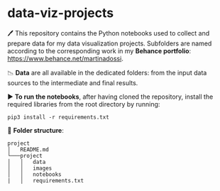 # data-viz-projects


🖊️ This repository contains the Python notebooks used to collect and prepare data for my data visualization projects. 
Subfolders are named according to the corresponding work in my **Behance portfolio**: https://www.behance.net/martinadossi.

📉 **Data** are all available in the dedicated folders: from the input data sources to the intermediate and final results. 

▶ **To run the notebooks**, after having cloned the repository, install the required libraries from the root directory by running:

`pip3 install -r requirements.txt`


📁 **Folder structure**:

```
project
│   README.md
└───project
│   │   data
│   │   images
│   │   notebooks
|   │   requirements.txt
```
